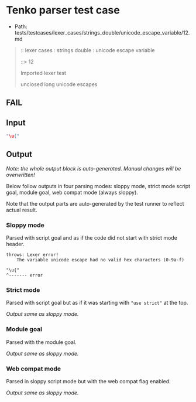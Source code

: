 # Tenko parser test case

- Path: tests/testcases/lexer_cases/strings_double/unicode_escape_variable/12.md

> :: lexer cases : strings double : unicode escape variable
>
> ::> 12
>
> Imported lexer test
>
> unclosed long unicode escapes

## FAIL

## Input

`````js
"\u{"
`````

## Output

_Note: the whole output block is auto-generated. Manual changes will be overwritten!_

Below follow outputs in four parsing modes: sloppy mode, strict mode script goal, module goal, web compat mode (always sloppy).

Note that the output parts are auto-generated by the test runner to reflect actual result.

### Sloppy mode

Parsed with script goal and as if the code did not start with strict mode header.

`````
throws: Lexer error!
    The variable unicode escape had no valid hex characters (0-9a-f)

"\u{"
^------- error
`````

### Strict mode

Parsed with script goal but as if it was starting with `"use strict"` at the top.

_Output same as sloppy mode._

### Module goal

Parsed with the module goal.

_Output same as sloppy mode._

### Web compat mode

Parsed in sloppy script mode but with the web compat flag enabled.

_Output same as sloppy mode._
